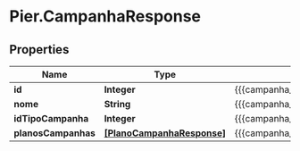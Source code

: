 # Pier.CampanhaResponse

## Properties
Name | Type | Description | Notes
------------ | ------------- | ------------- | -------------
**id** | **Integer** | {{{campanha_response_id_value}}} | [optional] 
**nome** | **String** | {{{campanha_response_nome_value}}} | [optional] 
**idTipoCampanha** | **Integer** | {{{campanha_response_id_tipo_campanha_value}}} | [optional] 
**planosCampanhas** | [**[PlanoCampanhaResponse]**](PlanoCampanhaResponse.md) | {{{campanha_response_planos_campanhas_value}}} | 


